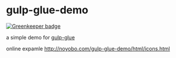 # gulp-glue-demo

[![Greenkeeper badge](https://badges.greenkeeper.io/noyobo/gulp-glue-demo.svg)](https://greenkeeper.io/)

a simple demo for [gulp-glue](https://www.npmjs.com/package/gulp-glue)

online expamle http://noyobo.com/gulp-glue-demo/html/icons.html
